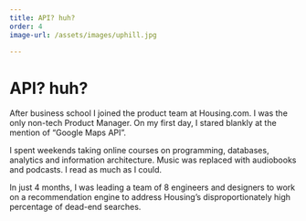 ```yaml
---
title: API? huh?
order: 4
image-url: /assets/images/uphill.jpg

---
```


# API? huh?

After business school I joined the product team at Housing.com. I was the only non-tech Product Manager. On my first day, I stared blankly at the mention of “Google Maps API”.

I spent weekends taking online courses on programming, databases, analytics and information architecture. Music was replaced with audiobooks and podcasts. I read as much as I could.

In just 4 months, I was leading a team of 8 engineers and designers to work on a recommendation engine to address Housing’s disproportionately high percentage of dead-end searches.
